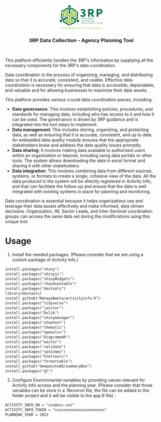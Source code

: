 <!-- PROJECT LOGO -->

<br />
<p align="center">
<a href="https://rstudio.unhcr.org/iraq/3rp-planning/"> <img src="www/01full.png" alt="Logo" height="80"/> </a>
</p>

<h3 align="center">

3RP Data Collection - Agency Planning Tool

</h3>

<br />

<p style="‘text-align:justify’">

This platform efficiently handles the 3RP's information by supplying all the necessary components for the 3RP's data coordination.

</p>

<p style="‘text-align:justify’">

Data coordination is the process of organizing, managing, and distributing data so that it is accurate, consistent, and usable. Effective data coordination is necessary for ensuring that data is accessible, dependable, and valuable and for allowing businesses to maximize their data assets.

</p>

<p style="‘text-align:justify’">

This platform provides various crucial data coordination pieces, including:

</p>

<ul>


<li style=‘text-align: justify;’><strong>Data governance</strong>: This involves establishing policies, procedures, and standards for managing data, including who has access to it and how it can be used. The governance is driven by 3RP guidance and is integrated into the tool steps to implement.</li>

<li style=‘text-align: justify;’><strong>Data management</strong>: This includes storing, organizing, and protecting data, as well as ensuring that it is accurate, consistent, and up to date. An embedded data quality module ensures that the appropriate stakeholders know and address the data quality issues promptly.</li>

<li style=‘text-align: justify;’><strong>Data sharing</strong>: It involves making data available to authorized users within an organization or beyond, including using data portals or other tools. The system allows downloading the data in excel format and sharing it with other stakeholders.</li>

<li style=‘text-align: justify;’><strong>Data integration</strong>: This involves combining data from different sources, systems, or formats to create a single, cohesive view of the data. All the data produced in the system will be directly registered in Activity Info, and that can facilitate the follow-up and ensure that the data is well integrated with existing systems in place for planning and monitoring.</li>

</ul>

<p style="‘text-align:justify’">

Data coordination is essential because it helps organizations use and leverage their data assets effectively and make informed, data-driven decisions. Organization, IM, Sector Leads, and Inter-Sectoral coordination groups can access the same data set during the modifications using this unique tool.

</p>

# Usage

1. Install the needed packages. (Please consider that we are using a custom package of Activity Info.)

```
install.packages("shiny")
install.packages("shinyjs")
install.packages("shinyWidgets")
install.packages("rhandsontable")
install.packages("devtools")
library(devtools)
install_github("MatayoBweta/activityinfo-R")
install.packages("tidyverse")
install.packages("janitor")
install.packages("bslib")
install.packages("shinymanager")
install.packages("showtext")
install.packages("thematic")
install.packages("openxlsx")
install.packages("DiagrammeR")
install.packages("waiter")
install.packages("validate")
install.packages("spsComps")
install.packages("htmltools")
install.packages("formattable")
install_github("deepanshu88/summaryBox")
install.packages("gt")
```
2. Configure Environmental variables by providing values relevant for Activity Info access and the planning year. (Please consider that those variables can be store in a .Renviron file, the file can be added to the folder project and it will be visible to the app.R file) :

```
ACTIVITY_INFO_UN = "xxx@xxx.xxx"
ACTIVITY_INFO_TOKEN = "xxxxxxxxxxxxxxxxxxxxxxx"
PLANNING_YEAR = 2023
```



